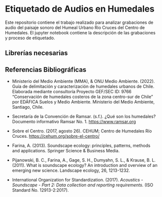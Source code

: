 # Etiquetado de Audios en Humedales
Este repositorio contiene el trabajo realizado para analizar grabaciones de audio del paisaje sonoro del Humeal Urbano Rio Cruces del Centro de Humedales. El jupyter notebook contiene la descripción de las grabaciones y proceso de etiquetado. 

## Librerías necesarias

## Referencias Bibliográficas

* Ministerio del Medio Ambiente (MMA), & ONU Medio Ambiente. (2022). Guía de delimitación y caracterización de humedales urbanos de Chile. Elaborada mediante consultoría Proyecto GEF/SEC ID: 9766 “Conservación de humedales costeros de la zona centro-sur de Chile” por EDÁFICA Suelos y Medio Ambiente. Ministerio del Medio Ambiente, Santiago, Chile.

* Secretaría de la Convención de Ramsar. (s.f.). ¿Qué son los humedales? Documento informativo Ramsar No. 1. https://www.ramsar.org
* Sobre el Centro. (2017, agosto 26). CEHUM; Centro de Humedales Río Cruces. https://cehum.org/sobre-el-centro/
* Farina, A. (2013). Soundscape ecology: principles, patterns, methods and applications. Springer Science & Business Media.
* Pijanowski, B. C., Farina, A., Gage, S. H., Dumyahn, S. L., & Krause, B. L. (2011). What is soundscape ecology? An introduction and overview of an emerging new science. Landscape ecology, 26, 1213-1232.
* International Organization for Standardization. (2017). *Acoustics - Soundscape - Part 2: Data collection and reporting requirements.* (ISO Standard No. 12913-2:2017).

